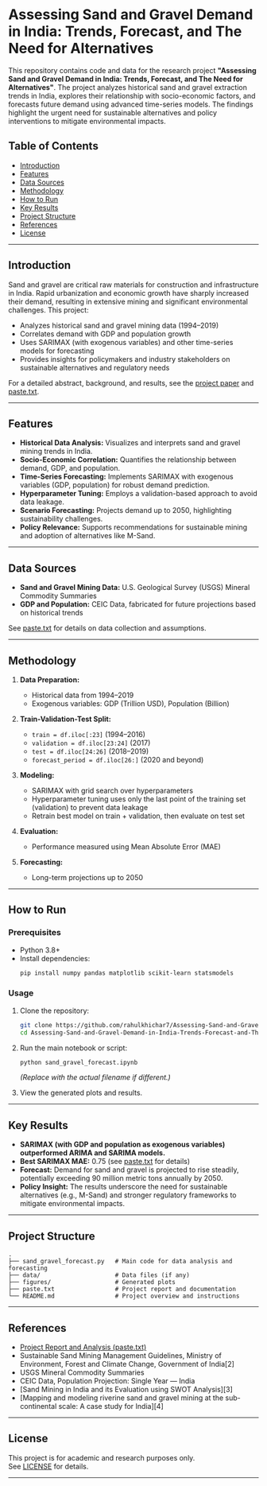 # Assessing Sand and Gravel Demand in India: Trends, Forecast, and The Need for Alternatives

This repository contains code and data for the research project **"Assessing Sand and Gravel Demand in India: Trends, Forecast, and The Need for Alternatives"**. The project analyzes historical sand and gravel extraction trends in India, explores their relationship with socio-economic factors, and forecasts future demand using advanced time-series models. The findings highlight the urgent need for sustainable alternatives and policy interventions to mitigate environmental impacts.

## Table of Contents

- [Introduction](#introduction)
- [Features](#features)
- [Data Sources](#data-sources)
- [Methodology](#methodology)
- [How to Run](#how-to-run)
- [Key Results](#key-results)
- [Project Structure](#project-structure)
- [References](#references)
- [License](#license)

---

## Introduction

Sand and gravel are critical raw materials for construction and infrastructure in India. Rapid urbanization and economic growth have sharply increased their demand, resulting in extensive mining and significant environmental challenges. This project:

- Analyzes historical sand and gravel mining data (1994–2019)
- Correlates demand with GDP and population growth
- Uses SARIMAX (with exogenous variables) and other time-series models for forecasting
- Provides insights for policymakers and industry stakeholders on sustainable alternatives and regulatory needs

For a detailed abstract, background, and results, see the [project paper](https://github.com/rahulkhichar7/Assessing-Sand-and-Gravel-Demand-in-India-Trends-Forecast-and-The-Need-for-Alternatives.git) and [paste.txt][1].

---

## Features

- **Historical Data Analysis:** Visualizes and interprets sand and gravel mining trends in India.
- **Socio-Economic Correlation:** Quantifies the relationship between demand, GDP, and population.
- **Time-Series Forecasting:** Implements SARIMAX with exogenous variables (GDP, population) for robust demand prediction.
- **Hyperparameter Tuning:** Employs a validation-based approach to avoid data leakage.
- **Scenario Forecasting:** Projects demand up to 2050, highlighting sustainability challenges.
- **Policy Relevance:** Supports recommendations for sustainable mining and adoption of alternatives like M-Sand.

---

## Data Sources

- **Sand and Gravel Mining Data:** U.S. Geological Survey (USGS) Mineral Commodity Summaries
- **GDP and Population:** CEIC Data, fabricated for future projections based on historical trends

See [paste.txt][1] for details on data collection and assumptions.

---

## Methodology

1. **Data Preparation:**  
   - Historical data from 1994–2019  
   - Exogenous variables: GDP (Trillion USD), Population (Billion)

2. **Train-Validation-Test Split:**  
   - `train = df.iloc[:23]` (1994–2016)  
   - `validation = df.iloc[23:24]` (2017)  
   - `test = df.iloc[24:26]` (2018–2019)  
   - `forecast_period = df.iloc[26:]` (2020 and beyond)

3. **Modeling:**  
   - SARIMAX with grid search over hyperparameters  
   - Hyperparameter tuning uses only the last point of the training set (validation) to prevent data leakage  
   - Retrain best model on train + validation, then evaluate on test set

4. **Evaluation:**  
   - Performance measured using Mean Absolute Error (MAE)

5. **Forecasting:**  
   - Long-term projections up to 2050

---

## How to Run

### Prerequisites

- Python 3.8+
- Install dependencies:
  ```bash
  pip install numpy pandas matplotlib scikit-learn statsmodels
  ```

### Usage

1. Clone the repository:
   ```bash
   git clone https://github.com/rahulkhichar7/Assessing-Sand-and-Gravel-Demand-in-India-Trends-Forecast-and-The-Need-for-Alternatives.git
   cd Assessing-Sand-and-Gravel-Demand-in-India-Trends-Forecast-and-The-Need-for-Alternatives
   ```

2. Run the main notebook or script:
   ```bash
   python sand_gravel_forecast.ipynb
   ```
   *(Replace with the actual filename if different.)*

3. View the generated plots and results.

---

## Key Results

- **SARIMAX (with GDP and population as exogenous variables) outperformed ARIMA and SARIMA models.**
- **Best SARIMAX MAE:** 0.75 (see [paste.txt][1] for details)
- **Forecast:** Demand for sand and gravel is projected to rise steadily, potentially exceeding 90 million metric tons annually by 2050.
- **Policy Insight:** The results underscore the need for sustainable alternatives (e.g., M-Sand) and stronger regulatory frameworks to mitigate environmental impacts.

---

## Project Structure

```
.
├── sand_gravel_forecast.py   # Main code for data analysis and forecasting
├── data/                     # Data files (if any)
├── figures/                  # Generated plots
├── paste.txt                 # Project report and documentation
└── README.md                 # Project overview and instructions
```

---

## References

- [Project Report and Analysis (paste.txt)][1]
- Sustainable Sand Mining Management Guidelines, Ministry of Environment, Forest and Climate Change, Government of India[2]
- USGS Mineral Commodity Summaries
- CEIC Data, Population Projection: Single Year — India
- [Sand Mining in India and its Evaluation using SWOT Analysis][3]
- [Mapping and modeling riverine sand and gravel mining at the sub-continental scale: A case study for India][4]

---

## License

This project is for academic and research purposes only.  
See [LICENSE](LICENSE) for details.

---

[1]: paste.txt

